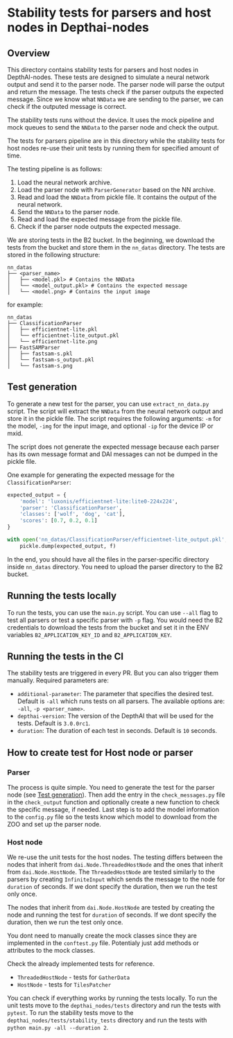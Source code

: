 # Stability tests for parsers and host nodes in Depthai-nodes

## Overview

This directory contains stability tests for parsers and host nodes in DepthAI-nodes. These tests are designed to simulate a neural network output and send it to the parser node. The parser node will parse the output and return the message. The tests check if the parser outputs the expected message. Since we know what `NNData` we are sending to the parser, we can check if the outputed message is correct.

The stability tests runs without the device. It uses the mock pipeline and mock queues to send the `NNData` to the parser node and check the output.

The tests for parsers pipeline are in this directory while the stability tests for host nodes re-use their unit tests by running them for specified amount of time.

The testing pipeline is as follows:

1. Load the neural network archive.
1. Load the parser node with `ParserGenerator` based on the NN archive.
1. Read and load the `NNData` from pickle file. It contains the output of the neural network.
1. Send the `NNData` to the parser node.
1. Read and load the expected message from the pickle file.
1. Check if the parser node outputs the expected message.

We are storing tests in the B2 bucket. In the beginning, we download the tests from the bucket and store them in the `nn_datas` directory. The tests are stored in the following structure:

```
nn_datas
├── <parser_name>
│   ├── <model.pkl> # Contains the NNData
│   └── <model_output.pkl> # Contains the expected message
│   └── <model.png> # Contains the input image
```

for example:

```
nn_datas
├── ClassificationParser
│   ├── efficientnet-lite.pkl
│   └── efficientnet-lite_output.pkl
│   └── efficientnet-lite.png
├── FastSAMParser
│   ├── fastsam-s.pkl
│   └── fastsam-s_output.pkl
│   └── fastsam-s.png
```

## Test generation

To generate a new test for the parser, you can use `extract_nn_data.py` script. The script will extract the `NNData` from the neural network output and store it in the pickle file. The script requires the following arguments: `-m` for the model, `-img` for the input image, and optional `-ip` for the device IP or mxid.

The script does not generate the expected message because each parser has its own message format and DAI messages can not be dumped in the pickle file.

One example for generating the expected message for the `ClassificationParser`:

```python
expected_output = {
    'model': 'luxonis/efficientnet-lite:lite0-224x224',
    'parser': 'ClassificationParser',
    'classes': ['wolf', 'dog', 'cat'],
    'scores': [0.7, 0.2, 0.1]
}

with open('nn_datas/ClassificationParser/efficientnet-lite_output.pkl', 'wb') as f:
    pickle.dump(expected_output, f)
```

In the end, you should have all the files in the parser-specific directory inside `nn_datas` directory. You need to upload the parser directory to the B2 bucket.

## Running the tests locally

To run the tests, you can use the `main.py` script. You can use `--all` flag to test all parsers or test a specific parser with `-p` flag.
You would need the B2 credentials to download the tests from the bucket and set it in the ENV variables `B2_APPLICATION_KEY_ID` and `B2_APPLICATION_KEY`.

## Running the tests in the CI

The stability tests are triggered in every PR. But you can also trigger them manually. Required parameters are:

- `additional-parameter`: The parameter that specifies the desired test. Default is `-all` which runs tests on all parsers. The available options are: `-all`, `-p <parser_name>`.
- `depthai-version`: The version of the DepthAI that will be used for the tests. Default is `3.0.0rc1`.
- `duration`: The duration of each test in seconds. Default is `10` seconds.

## How to create test for Host node or parser

### Parser

The process is quite simple. You need to generate the test for the parser node (see [Test generation](#test-generation)). Then add the entry in the `check_messages.py` file in the `check_output` function and optionally create a new function to check the specific message, if needed. Last step is to add the model information to the `config.py` file so the tests know which model to download from the ZOO and set up the parser node.

### Host node

We re-use the unit tests for the host nodes. The testing differs between the nodes that inherit from `dai.Node.ThreadedHostNode` and the ones that inherit from `dai.Node.HostNode`. The `ThreadedHostNode` are tested similarly to the parsers by creating `InfiniteInput` which sends the message to the node for `duration` of seconds. If we dont specify the duration, then we run the test only once.

The nodes that inherit from `dai.Node.HostNode` are tested by creating the node and running the test for `duration` of seconds. If we dont specify the duration, then we run the test only once.

You dont need to manually create the mock classes since they are implemented in the `conftest.py` file. Potentialy just add methods or attributes to the mock classes.

Check the already implemented tests for reference.

- `ThreadedHostNode` - tests for `GatherData`
- `HostNode` - tests for `TilesPatcher`

You can check if everything works by running the tests locally. To run the unit tests move to the `depthai_nodes/tests` directory and run the tests with `pytest`.
To run the stability tests move to the `depthai_nodes/tests/stability_tests` directory and run the tests with `python main.py -all --duration 2`.
